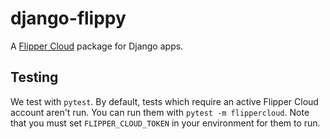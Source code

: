 # django-flippy

A [Flipper Cloud](https://www.flippercloud.io/) package for Django apps.

## Testing

We test with `pytest`.
By default, tests which require an active Flipper Cloud account aren't run.
You can run them with `pytest -m flippercloud`.
Note that you must set `FLIPPER_CLOUD_TOKEN` in your environment for them to run.

